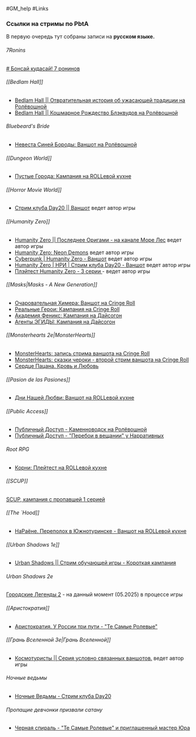 #GM_help #Links 

### Ссылки на стримы по PbtA
В первую очередь тут собраны записи на **русском языке.**

###### 7Ronins
[# Бонсай кудасай! 7 ронинов](https://www.youtube.com/live/zwLrisS_2EQ)
###### [[Bedlam Hall]]
- [Bedlam Hall || Отвратительная история об ужасающей традиции на Ролёвошной](https://www.youtube.com/watch?v=5aT3hIrld0M)
- [Bedlam Hall || Кошмарное Рождество Блэквудов на Ролёвошной](https://www.youtube.com/watch?v=-ilsiIqyx2U)

###### Bluebeard's Bride
- [Невеста Синей Бороды: Ваншот на Ролёвошной](https://youtu.be/o0Em_5oMVWk)

###### [[Dungeon World]]
- [Пустые Города: Кампания на ROLLевой кухне](https://youtu.be/R2r1WvUxeGk?list=PLLUGjsOmVPEiZTVeaPZqFF-_MVnXgBY1D)

###### [[Horror Movie World]]
- [Стрим клуба Day20 || Ваншот](https://www.youtube.com/watch?v=GR4jti-ZGKg) ведет автор игры

###### [[Humanity Zero]]
- [Humanity Zero || Последнее Оригами - на канале Море Лес](https://www.youtube.com/watch?v=c9dJHcCegG4&amp;list=PLSZTqAkJdcgHkM_BNlgFZsSV3BFG46PQr&amp;pp=iAQB) ведет автор игры
- [Humanity Zero: Neon Demons](https://www.youtube.com/watch?v=OdPhXgJZ8bs&amp;list=PLBI1FiAzjkTwTbGCOMm76C809kf0yXOAi) ведет автор игры
- [Cyberpunk | Humanity Zero - Ваншот](https://youtu.be/Wiw19IINz0M?list=PLBI1FiAzjkTz1Al0HUDmmSZ0KrcgBih15) ведет автор игры
- [Humanity Zero | НРИ | Стрим клуба Day20 - Ваншот](https://youtu.be/zYc4Ua98MfI) ведет автор игры
- [Плэйтест Humanity Zero - 3 серии ](https://www.youtube.com/playlist?list=PLkHe4_rM710JlDw9-8OZ2QubGIlSX71Cq) - ведет автор игры

###### [[Masks|Masks - A New Generation]]
- [Очаровательная Химера: Ваншот на Cringe Roll](https://youtu.be/AkDK66wqdlU?list=PLn2loT5jRlVll5koj2Sn2X_aQSpt461Wh)
- [Реальные Герои: Кампания на Cringe Roll](https://youtu.be/cEr6FTXb02I?list=PLn2loT5jRlVn5VxEEaTTh0a9fjaQf8txR)
- [Академия Феникс: Кампания на Дайсогон](https://youtu.be/dgqvTrJr5gY?list=PL2-91rlga7irv0Mdq8hJiTZxwYVmSej1w)
- [Агенты ЭГИДЫ: Кампания на Дайсогон](https://www.youtube.com/watch?v=bjYw1R15rbU&amp;list=PL2-91rlga7iqbVwwM2lFr5jRr9d8G5Ii3&amp;pp=iAQB)

###### [[Monsterhearts 2e|MonsterHearts]]
- [MonsterHearts: запись стрима ваншота на Cringe Roll](https://www.youtube.com/watch?v=5hsdI2YCtWs)
- [MonsterHearts: сказки чероки - второй стрим ваншота на Cringe Roll](https://www.youtube.com/watch?v=jTnyNKxIkxI)
- [Сердце Пацана. Кровь и Любовь](https://youtube.com/playlist?list=PLk1RI0AKRhgxaPQyuJx-vPdL79mAr5sZV&si=jP57JzqDCwQSG4PC)

###### [[Pasion de las Pasiones]]
- [Дни Нашей Любви: Ваншот на ROLLевой кухне](https://youtu.be/aaMatKA430U)

###### [[Public Access]] 
- [Публичный Доступ - Каменноводск на Ролёвошной](https://www.youtube.com/watch?v=KIl0h-zXgHw)
- [Публичный Доступ - "Перебои в вещании" у Нарративных](https://www.youtube.com/watch?v=1phDKJUaaGY&amp;list=PL2tmJM7Dx5cFE4xCfIMOR6lpC35874WZV)

###### Root RPG
- [Корни: Плейтест на ROLLевой кухне](https://youtu.be/aaMatKA430U)

###### [[SCUP]]
[SCUP, кампания с пропавшей 1 серией](https://www.youtube.com/playlist?list=PLkHe4_rM710Iy3cEwcY-okZR6rin8njnL)

###### [[The `Hood]]
- [НаРаёне. Переполох в Южнотуринске - Ваншот на ROLLевой кухне](https://youtu.be/y4Yjemau08Y?list=PLLUGjsOmVPEhQJdNgz7vWL9n9jiFrtP6u)

###### [[Urban Shadows 1e]]
- [Urban Shadows || Стрим обучающей игры - Короткая кампания](https://youtu.be/ANbaqNfPrN4)

###### Urban Shadows 2e
[Городские Легенды 2](https://youtube.com/playlist?list=PLkHe4_rM710IaQtRt-qUmDA2ynomUkz83&si=gFaNWj1907EfODK9) - на данный момент (05.2025) в процессе игры

###### [[Аристократия]]
- [Аристократия. У России три пути - "Те Самые Ролевые"](https://www.youtube.com/watch?v=4Y5TQhfLkOU)

###### [[Грань Вселенной 3e|Грань Вселенной]]
- [Космотуристы || Серия условно связанных ваншотов.](https://youtu.be/P0ykgregIak) ведет автор игры

###### Ночные ведьмы
- [Ночные Ведьмы - Стрим клуба Day20](https://www.youtube.com/watch?v=2wXu68LBo7I)

###### Пропащие девчонки призвали сатану
- [Черная спираль - "Те Самые Ролевые" и приглашенный мастер Юра](https://www.youtube.com/watch?v=M0QHIlXqHOA&amp;list=PLk1RI0AKRhgw6VCFHFTe5cv6hHMBxG8ph)